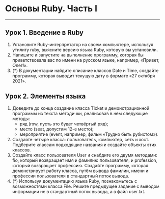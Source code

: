 # Основы Ruby. Часть I
---
## Урок 1. Введение в Ruby
1. Установите Ruby-интерпретатор на своем компьютере, используя утилиту ruby, выясните
версию языка Ruby, которую вы установили.
2. Напишите и запустите на выполнение программу, которая бы приветствовала вас по имени на
русском языке, например, «Привет, Олег!».
3. (*) В документации найдите описание классов Date и Time, создайте программу, которая
выводит текущую дату в формате «27 октября 2021».
## Урок 2. Элементы языка
1. Доведите до конца создание класса Ticket и демонстрационной программы из текста
методички, реализовав в нём следующие методы:
   * ряд (row, пусть это будет четвёртый ряд);
   * место (seat, допустим 12-е место);
   * мероприятие (event, например, фильм «Трудно быть рубистом»).
2. Создайте четыре класса: пользователь, компьютер, сеть и хост. Подберите классам
подходящие названия и создайте объекты этих классов.
3. Создайте класс пользователя User и снабдите его двумя методами: fio, который возвращает
имя и фамилию пользователя, и profession, который возвращает профессию. Создайте
программу, которая демонстрирует работу класса, путём вывода фамилии, имени и
профессии пользователя в стандартный поток вывода.
4. (*) Используя документацию языка Ruby, познакомьтесь с возможностями класса File. Решите
предыдущее задание с выводом информации не в стандартный поток вывода, а в файл
user.txt.